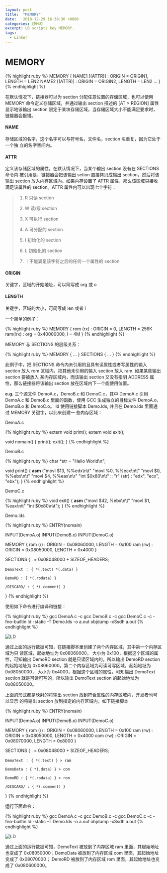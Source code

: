 ```yaml
---
layout: post
title:  "MEMORY"
date:   2018-12-29 16:38:30 +0800
categories: [MMU]
excerpt: LD scripts key MEMORY.
tags:
  - Linker
---
```


# MEMORY

{% highlight ruby %}
MEMORY {
    NAME1 [(ATTR)] : ORIGIN = ORIGIN1, LENGTH = LEN2
    NAME2 [(ATTR)] : ORIGIN = ORIGIN2, LENGTH = LEN2
    ...
}
{% endhighlight %}

在默认情况下，链接器可以为 section 分配任意位置的存储区域，也可以使用 MEMORY 
命令定义存储区域，并通过输出 section 描述的 [AT > REGION] 属性显示地该输出 
section 限定于某块存储区域，当存储区域大小不能满足要求时，链接器会报错。

#### NAME

存储区域的名字，这个名字可以与符号名，文件名，section 名重复，因为它处于一个独
立的名字空间内。

#### ATTR

定义该存储区域的属性。在默认情况下，当某个输出 section 没有在 SECTIONS 命令内
被引用是，链接器会把该输出 setion 直接拷贝成输出 section，然后将该输出 
section 放入内存区域内。如果内存设置了 ATTR 属性，那么该区域只接收满足该属性的 
section。ATTR 属性内可以出现七个字符：

> 1. R 只读 section
>
> 2. W 读/写 section
>
> 3. X 可执行 section
>
> 4. A 可分配的 section
>
> 5. I 初始化的 section
>
> 6. L 初始化的 section
>
> 7. ！不能满足该字符之后的任何一个属性的 section

#### ORIGIN

关键字，区域的开始地址，可以简写成 org 或 o

#### LENGTH

关键字，区域的大小，可简写成 len 或者 l

一个简单的例子：

{% highlight ruby %}
MEMORY
{
    rom (rx) : ORIGIN = 0, LENGTH = 256K
    ram(!rx) : org = 0x40000000, l = 4M
}
{% endhighlight %}

MEMORY 与 SECTIONS 的层级关系：

{% highlight ruby %}
MEMORY { ... }
SECTIONS { ... }
{% endhighlight %}

此例子中，把 SECTIONS 命令内未引用的且具有读属性或者写属性的输入 section 放入
rom 区域内，把其他未引用的输入 section 放入 ram. 如果某些输出 section 要被放入
某内存区域内，而该输出 section 又没有指明 ADDRESS 属性，那么链接器将该输出 
section 放在区域内下一个能使用位置。

**e.g.** 三个源文件 DemoA.c，DemoB.c 和 DemoC.c，其中 DemoA.c 引用 DemoA.c 和 
DemoB.c 里面的函数，使用 GCC 生成独立的目标文件 DemoA.o，DemoB.o 和 DemoC.o。
ld 使用链接脚本 Demo.lds, 并且在 Demo.lds 里面通过 MEMORY 关键字，以此来创建一
些内存区域：

DemoA.c

{% highlight ruby %}
extern void print();
extern void exit();

void nomain()
{
    print();
    exit();
}
{% endhighlight %}

DemoB.c

{% highlight ruby %}
char *str = "Hello World\n";

void print()
{
    __asm__ ("movl $13, %%edx\n\t"
             "movl %0, %%ecx\n\t"
             "movl $0, %%ebx\n\t"
             "movl $4, %%eax\n\r"
             "int $0x80\n\t"
             :: "r" (str) : "edx", "ecx", "ebx");
}
{% endhighlight %}

DemoC.c

{% highlight ruby %}
void exit()
{
    __asm__ ("movl $42, %ebx\n\t"
             "movl $1, %eax\n\t"
             "int $0x80\n\t");
}
{% endhighlight %}

Demo.lds 

{% highlight ruby %}
ENTRY(nomain)

INPUT(DemoA.o)
INPUT(DemoB.o)
INPUT(DemoC.o)

MEMORY
{
    rom (r)   : ORIGIN = 0x08060000, LENGTH = 0x100
    ram (rw)  : ORIGIN = 0x08050000, LENGTH = 0x4000
}

SECTIONS
{
    . = 0x08048000 + SIZEOF_HEADERS;

    DemoText ： { *(.text) *(.data) }

    DemoRD : { *(.rodata) }

    /DISCARD/ : { *(.comment) }
}
{% endhighlight %}

使用如下命令进行编译和链接：

{% highlight ruby %}
gcc DemoA.c -c
gcc DemoB.c -c
gcc DemoC.c -c -fno-builtin
ld -static -T Demo.lds -o a.out
objdump -xSsdh a.out
{% endhighlight %}

![LD](https://raw.githubusercontent.com/EmulateSpace/PictureSet/master/BiscuitOS/kernel/MMU000519.png)

通过上面的运行数据可知，在链接脚本里创建了两个内存区域，其中第一个内存区域为只
读区域，起始地址为 0x08060000， 大小为 0x100，根据这个区域的属性，可知输出 
DemoRD section 就是只读区域内的，所以输出 DemoRD section 的起始地址为 
0x08060000。第二个内存区域为可读可写区域，起始地址为 0x08050000， 大小为 
0x4000，根据这个区域的属性，可知输出 DemoText section 就是可读可写的，所以输出
DemoText section 的起始地址为 0x08050000。

上面的形式都是映射的将输出 section 放到符合属性的内存区域内，开发者也可以显示
的将输出 section 放到指定的内存区域内，如下链接脚本

{% highlight ruby %}
ENTRY(nomain)

INPUT(DemoA.o)
INPUT(DemoB.o)
INPUT(DemoC.o)

MEMORY
{
    rom (r)   : ORIGIN = 0x08060000, LENGTH = 0x100
    ram (rw)  : ORIGIN = 0x08050000, LENGTH = 0x4000
    com (rw)  : ORIGIN = 0x08070000, LENGTH = 0x8000
}

SECTIONS
{
    . = 0x08048000 + SIZEOF_HEADERS;

    DemoText ： { *(.text) } > ram

    DemoData : { *(.data) } > com

    DemoRD : { *(.rodata) } > rom

    /DISCARD/ : { *(.comment) }
}
{% endhighlight %}

运行下面命令：

{% highlight ruby %}
gcc DemoA.c -c
gcc DemoB.c -c
gcc DemoC.c -c -fno-builtin
ld -static -T Demo.lds -o a.out
objdump -xSsdh a.out
{% endhighlight %}

![LD](https://raw.githubusercontent.com/EmulateSpace/PictureSet/master/BiscuitOS/kernel/MMU000520.png)

通过上面的运行数据可知，DemoText 被放到了内存区域 ram 里面，其起始地址也变成了
0x08050000；DemoData 被放到了内存区域 com 里面，其起始地址变成了 0x08070000；
DemoRD 被放到了内存区域 rom 里面，其起始地址也变成了 0x080600000。
